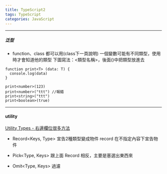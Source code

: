 ```yaml
---
title: TypeScript2
tags: TypeScript
categories: JavaScript
---
```


<!-- ---------------------------------------
#### class
public 公開(預設)
private 私有:實際上還是會跑
protected 受保護

......待補

.....泛型

1.19.27
1.44.17泛型 -->
--------------------------------------
##### 泛型
- function、class 都可以用(class下一頁說明)
一個變數可能有不同類型，使用時才會知道他的類型
下圖寫法：<類型名稱>，後面()中把類型放進去
```
function print<T> (data: T) {
  console.log(data)
}

print<number>(123)
print<number>("ttt") //報錯
print<string>("ttt")
print<boolean>(true)
```

---------------------------------------
#### utility
[Utility Types - 右邊欄位很多方法](https://www.typescriptlang.org/docs/handbook/utility-types.html)

- Record<Keys, Type>
宣告2種類型變成物件
record 在不指定內容下宣告物件

- Pick<Type, Keys>
跟上面 Record 相反，主要是塞選出東西來

- Omit<Type, Keys>
過濾
